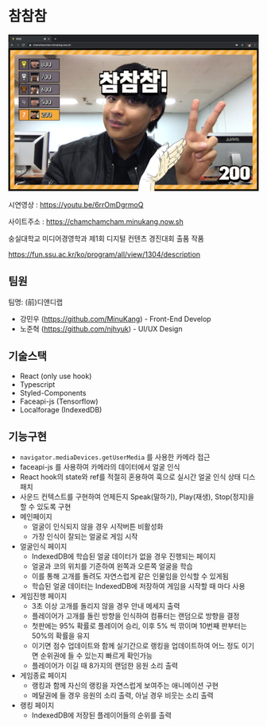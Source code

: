 # 참참참

![참참참 시연](./.github/example.png)

시연영상 : https://youtu.be/6rrOmDgrmoQ

사이트주소 : https://chamchamcham.minukang.now.sh



숭실대학교 미디어경영학과 제1회 디지털 컨텐츠 경진대회 출품 작품

https://fun.ssu.ac.kr/ko/program/all/view/1304/description

## 팀원

팀명: (前)디앤디랩

* 강민우 (https://github.com/MinuKang) - Front-End Develop
* 노준혁 (https://github.com/njhyuk) - UI/UX Design

## 기술스택

* React (only use hook)
* Typescript
* Styled-Components
* Faceapi-js (Tensorflow)
* Localforage (IndexedDB)

## 기능구현

* `navigator.mediaDevices.getUserMedia` 를 사용한 카메라 접근
* faceapi-js 를 사용하여 카메라의 데이터에서 얼굴 인식
* React hook의 state와 ref를 적절히 혼용하여 훅으로 실시간 얼굴 인식 상태 디스패치
* 사운드 컨텍스트를 구현하여 언제든지 Speak(말하기), Play(재생), Stop(정지)을 할 수 있도록 구현
* 메인페이지
  * 얼굴이 인식되지 않을 경우 시작버튼 비활성화
  * 가장 인식이 잘되는 얼굴로 게임 시작
* 얼굴인식 페이지
  * IndexedDB에 학습된 얼굴 데이터가 없을 경우 진행되는 페이지
  * 얼굴과 코의 위치를 기준하여 왼쪽과 오른쪽 얼굴을 학습
  * 이를 통해 고개를 돌려도 자연스럽게 같은 인물임을 인식할 수 있게됨
  * 학습된 얼굴 데이터는 IndexedDB에 저장하여 게임을 시작할 때 마다 사용
* 게임진행 페이지
  * 3초 이상 고개를 돌리지 않을 경우 안내 메세지 출력
  * 플레이어가 고개를 돌린 방향을 인식하여 컴퓨터는 랜덤으로 방향을 결정
  * 첫판에는 95% 확률로 플레이어 승리, 이후 5% 씩 깎이며 10번째 판부터는 50%의 확률을 유지
  * 이기면 점수 업데이트와 함께 실기간으로 랭킹을 업데이트하여 어느 정도 이기면 순위권에 들 수 있는지 빠르게 확인가능
  * 플레이어가 이길 때 8가지의 랜덤한 응원 소리 출력
* 게임종료 페이지
  * 랭킹과 함께 자신의 랭킹을 자연스럽게 보여주는 애니메이션 구현
  * 메달권에 들 경우 응원의 소리 출력, 아닐 경우 비웃는 소리 출력
* 랭킹 페이지
  * IndexedDB에 저장된 플레이어들의 순위를 출력
